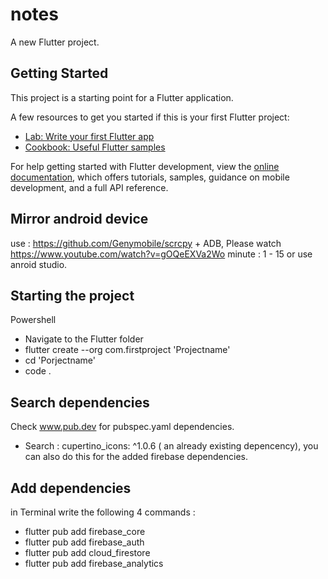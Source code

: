 # notes

A new Flutter project.

## Getting Started

This project is a starting point for a Flutter application.

A few resources to get you started if this is your first Flutter project:

- [Lab: Write your first Flutter app](https://docs.flutter.dev/get-started/codelab)
- [Cookbook: Useful Flutter samples](https://docs.flutter.dev/cookbook)

For help getting started with Flutter development, view the
[online documentation](https://docs.flutter.dev/), which offers tutorials,
samples, guidance on mobile development, and a full API reference.

## Mirror android device

use : https://github.com/Genymobile/scrcpy + ADB, Please watch https://www.youtube.com/watch?v=gOQeEXVa2Wo minute : 1 - 15
or use anroid studio.

## Starting the project

Powershell

- Navigate to the Flutter folder
- flutter create --org com.firstproject 'Projectname'
- cd 'Porjectname'
- code .

## Search dependencies

Check www.pub.dev for pubspec.yaml dependencies.

- Search : cupertino_icons: ^1.0.6 ( an already existing depencency), you can also do this for the added firebase dependencies.

## Add dependencies

in Terminal write the following 4 commands :

- flutter pub add firebase_core
- flutter pub add firebase_auth
- flutter pub add cloud_firestore
- flutter pub add firebase_analytics
